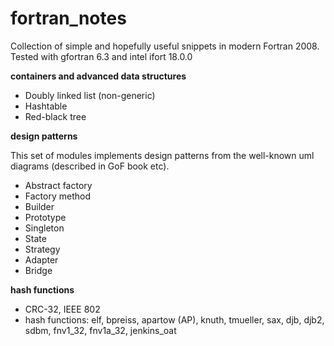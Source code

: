 # fortran_notes #

Collection of simple and hopefully useful snippets in modern Fortran 2008.
Tested with gfortran 6.3 and intel ifort 18.0.0

**containers and advanced data structures**

* Doubly linked list (non-generic)
* Hashtable
* Red-black tree

**design patterns**

  This set of modules implements design patterns from the well-known uml diagrams (described in GoF book etc).

* Abstract factory
* Factory method
* Builder
* Prototype
* Singleton
* State
* Strategy
* Adapter
* Bridge

**hash functions**

* CRC-32, IEEE 802
* hash functions: elf, bpreiss, apartow (AP), knuth, tmueller, sax, djb, djb2, sdbm, fnv1_32, fnv1a_32, jenkins_oat
